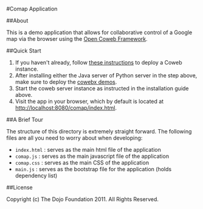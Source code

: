#Comap Application

##About

This is a demo application that allows for collaborative control of a Google map via the browser using the [Open Coweb Framework](http://opencoweb.org/).

##Quick Start

1. If you haven't already, follow [these instructions](http://opencoweb.org/ocwdocs/tutorial/install.html) to deploy a Coweb instance.
2. After installing either the Java server of Python server in the step above, make sure to deploy the [cowebx demos](http://opencoweb.org/ocwdocs/tutorial/install.html#deploying-the-cowebx-demos-optional).
3. Start the coweb server instance as instructed in the installation guide above.
4. Visit the app in your browser, which by default is located at [http://localhost:8080/comap/index.html](http://localhost:8080/comap/index.html).
	
##A Brief Tour

The structure of this directory is extremely straight forward. The following files are all you need to worry about when developing:

* ```index.html``` : serves as the main html file of the application
* ```comap.js``` : serves as the main javascript file of the application
* ```comap.css``` : serves as the main CSS of the application
* ```main.js``` : serves as the bootstrap file for the application (holds dependency list)

##License

Copyright (c) The Dojo Foundation 2011. All Rights Reserved.
